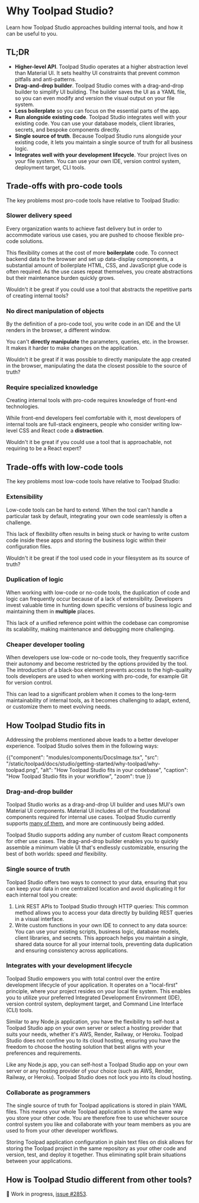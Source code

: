 # Why Toolpad Studio?

<p class="description">Learn how Toolpad Studio approaches building internal tools, and how it can be useful to you.</p>

## TL;DR

- **Higher-level API**. Toolpad Studio operates at a higher abstraction level than Material UI. It sets healthy UI constraints that prevent common pitfalls and anti-patterns.
- **Drag-and-drop builder**. Toolpad Studio comes with a drag-and-drop builder to simplify UI building. The builder saves the UI as a YAML file, so you can even modify and version the visual output on your file system.
- **Less boilerplate** so you can focus on the essential parts of the app.
- **Run alongside existing code**. Toolpad Studio integrates well with your existing code. You can use your database models, client libraries, secrets, and bespoke components directly.
- **Single source of truth**. Because Toolpad Studio runs alongside your existing code, it lets you maintain a single source of truth for all business logic.
- **Integrates well with your development lifecycle**. Your project lives on your file system. You can use your own IDE, version control system, deployment target, CLI tools.

## Trade-offs with pro-code tools

The key problems most pro-code tools have relative to Toolpad Studio:

### Slower delivery speed

Every organization wants to achieve fast delivery but in order to accommodate various use cases, you are pushed to choose flexible pro-code solutions.

This flexibility comes at the cost of more **boilerplate** code.
To connect backend data to the browser and set up data-display components, a substantial amount of boilerplate HTML, CSS, and JavaScript glue code is often required.
As the use cases repeat themselves, you create abstractions but their maintenance burden quickly grows.

Wouldn't it be great if you could use a tool that abstracts the repetitive parts of creating internal tools?

### No direct manipulation of objects

By the definition of a pro-code tool, you write code in an IDE and the UI renders in the browser, a different window.

You can't **directly manipulate** the parameters, queries, etc. in the browser. It makes it harder to make changes on the application.

Wouldn't it be great if it was possible to directly manipulate the app created in the browser, manipulating the data the closest possible to the source of truth?

### Require specialized knowledge

Creating internal tools with pro-code requires knowledge of front-end technologies.

While front-end developers feel comfortable with it, most developers of internal tools are full-stack engineers, people who consider writing low-level CSS and React code a **distraction**.

Wouldn't it be great if you could use a tool that is approachable, not requiring to be a React expert?

## Trade-offs with low-code tools

The key problems most low-code tools have relative to Toolpad Studio:

### Extensibility

Low-code tools can be hard to extend. When the tool can't handle a particular task by default, integrating your own code seamlessly is often a challenge.

This lack of flexibility often results in being stuck or having to write custom code inside these apps and storing the business logic within their configuration files.

Wouldn't it be great if the tool used code in your filesystem as its source of truth?

### Duplication of logic

When working with low-code or no-code tools, the duplication of code and logic can frequently occur because of a lack of extensibility.
Developers invest valuable time in hunting down specific versions of business logic and maintaining them in **multiple** places.

This lack of a unified reference point within the codebase can compromise its scalability, making maintenance and debugging more challenging.

### Cheaper developer tooling

When developers use low-code or no-code tools, they frequently sacrifice their autonomy and become restricted by the options provided by the tool.
The introduction of a black-box element prevents access to the high-quality tools developers are used to when working with pro-code, for example Git for version control.

This can lead to a significant problem when it comes to the long-term maintainability of internal tools, as it becomes challenging to adapt, extend, or customize them to meet evolving needs.

## How Toolpad Studio fits in

Addressing the problems mentioned above leads to a better developer experience. Toolpad Studio solves them in the following ways:

{{"component": "modules/components/DocsImage.tsx", "src": "/static/toolpad/docs/studio/getting-started/why-toolpad/why-toolpad.png", "alt": "How Toolpad Studio fits in your codebase", "caption": "How Toolpad Studio fits in your workflow", "zoom": true }}

### Drag-and-drop builder

Toolpad Studio works as a drag-and-drop UI builder and uses MUI's own Material UI components. Material UI includes all of the foundational components required for internal use cases. Toolpad Studio currently supports [many of them](https://mui.com/toolpad/studio/reference/components/), and more are continuously being added.

Toolpad Studio supports adding any number of custom React components for other use cases. The drag-and-drop builder enables you to quickly assemble a minimum viable UI that's endlessly customizable, ensuring the best of both worlds: speed _and_ flexibility.

### Single source of truth

Toolpad Studio offers two ways to connect to your data, ensuring that you can keep your data in one centralized location and avoid duplicating it for each internal tool you create:

1. Link REST APIs to Toolpad Studio through HTTP queries: This common method allows you to access your data directly by building REST queries in a visual interface.
2. Write custom functions in your own IDE to connect to any data source: You can use your existing scripts, business logic, database models, client libraries, and secrets. This approach helps you maintain a single, shared data source for all your internal tools, preventing data duplication and ensuring consistency across applications.

### Integrates with your development lifecycle

Toolpad Studio empowers you with total control over the entire development lifecycle of your application. It operates on a "local-first" principle, where your project resides on your local file system. This enables you to utilize your preferred Integrated Development Environment (IDE), version control system, deployment target, and Command Line Interface (CLI) tools.

Similar to any Node.js application, you have the flexibility to self-host a Toolpad Studio app on your own server or select a hosting provider that suits your needs, whether it's AWS, Render, Railway, or Heroku. Toolpad Studio does not confine you to its cloud hosting, ensuring you have the freedom to choose the hosting solution that best aligns with your preferences and requirements.

Like any Node.js app, you can self-host a Toolpad Studio app on your own server or any hosting provider of your choice (such as AWS, Render, Railway, or Heroku). Toolpad Studio does not lock you into its cloud hosting.

### Collaborate as programmers

The single source of truth for Toolpad applications is stored in plain YAML files. This means your whole Toolpad application is stored the same way you store your other code. You are therefore free to use whichever source control system you like and collaborate with your team members as you are used to from your other developer workflows.

Storing Toolpad application configuration in plain text files on disk allows for storing the Toolpad project in the same repository as your other code and version, test, and deploy it together. Thus eliminating split brain situations between your applications.

## How is Toolpad Studio different from other tools?

🚧 Work in progress, [issue #2853](https://github.com/mui/mui-toolpad/issues/2853).
